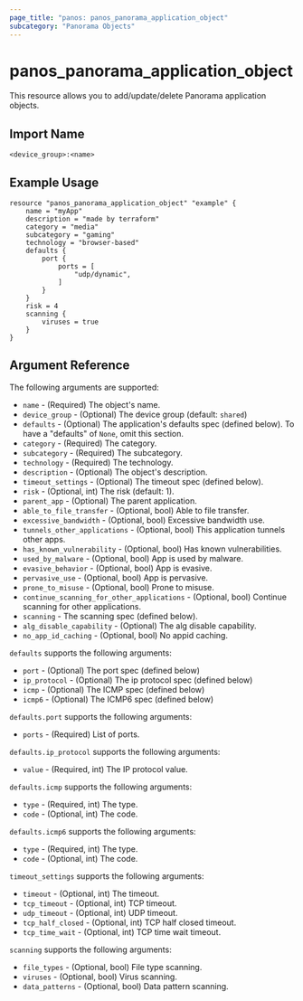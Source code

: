 ```yaml
---
page_title: "panos: panos_panorama_application_object"
subcategory: "Panorama Objects"
---
```


# panos_panorama_application_object

This resource allows you to add/update/delete Panorama application objects.


## Import Name

```
<device_group>:<name>
```


## Example Usage

```hcl
resource "panos_panorama_application_object" "example" {
    name = "myApp"
    description = "made by terraform"
    category = "media"
    subcategory = "gaming"
    technology = "browser-based"
    defaults {
        port {
            ports = [
                "udp/dynamic",
            ]
        }
    }
    risk = 4
    scanning {
        viruses = true
    }
}
```

## Argument Reference

The following arguments are supported:

* `name` - (Required) The object's name.
* `device_group` - (Optional) The device group (default: `shared`)
* `defaults` - (Optional) The application's defaults spec (defined below).  To have
  a "defaults" of `None`, omit this section.
* `category` - (Required) The category.
* `subcategory` - (Required) The subcategory.
* `technology` - (Required) The technology.
* `description` - (Optional) The object's description.
* `timeout_settings` - (Optional) The timeout spec (defined below).
* `risk` - (Optional, int) The risk (default: 1).
* `parent_app` - (Optional) The parent application.
* `able_to_file_transfer` - (Optional, bool) Able to file transfer.
* `excessive_bandwidth` - (Optional, bool) Excessive bandwidth use.
* `tunnels_other_applications` - (Optional, bool) This application tunnels other apps.
* `has_known_vulnerability` - (Optional, bool) Has known vulnerabilities.
* `used_by_malware` - (Optional, bool) App is used by malware.
* `evasive_behavior` - (Optional, bool) App is evasive.
* `pervasive_use` - (Optional, bool) App is pervasive.
* `prone_to_misuse` - (Optional, bool) Prone to misuse.
* `continue_scanning_for_other_applications` - (Optional, bool) Continue scanning for
  other applications.
* `scanning` - The scanning spec (defined below).
* `alg_disable_capability` - (Optional) The alg disable capability.
* `no_app_id_caching` - (Optional, bool) No appid caching.

`defaults` supports the following arguments:

* `port` - (Optional) The port spec (defined below)
* `ip_protocol` - (Optional) The ip protocol spec (defined below)
* `icmp` - (Optional) The ICMP spec (defined below)
* `icmp6` - (Optional) The ICMP6 spec (defined below)

`defaults.port` supports the following arguments:

* `ports` - (Required) List of ports.

`defaults.ip_protocol` supports the following arguments:

* `value` - (Required, int) The IP protocol value.

`defaults.icmp` supports the following arguments:

* `type` - (Required, int) The type.
* `code` - (Optional, int) The code.

`defaults.icmp6` supports the following arguments:

* `type` - (Required, int) The type.
* `code` - (Optional, int) The code.

`timeout_settings` supports the following arguments:

* `timeout` - (Optional, int) The timeout.
* `tcp_timeout` - (Optional, int) TCP timeout.
* `udp_timeout` - (Optional, int) UDP timeout.
* `tcp_half_closed` - (Optional, int) TCP half closed timeout.
* `tcp_time_wait` - (Optional, int) TCP time wait timeout.

`scanning` supports the following arguments:

* `file_types` - (Optional, bool) File type scanning.
* `viruses` - (Optional, bool) Virus scanning.
* `data_patterns` - (Optional, bool) Data pattern scanning.
